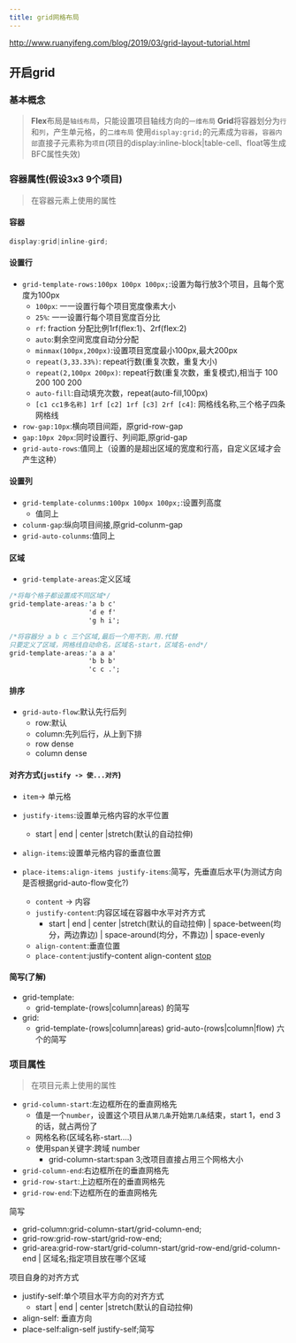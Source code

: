 ```yaml
---
title: grid网格布局
---
```

http://www.ruanyifeng.com/blog/2019/03/grid-layout-tutorial.html
## 开启grid
### 基本概念
>   **Flex**布局是`轴线布局`，只能设置项目轴线方向的`一维布局`
>   **Grid**将容器划分为`行`和`列`，产生单元格，的`二维布局`
>   使用`display:grid;`的元素成为`容器`，`容器内部`直接子元素称为`项目`(项目的display:inline-block|table-cell、float等生成BFC属性失效)

### 容器属性(假设3x3 9个项目)
> 在容器元素上使用的属性
#### 容器
```javascript
display:grid|inline-gird;
```
#### 设置行
-   `grid-template-rows:100px 100px 100px;`:设置为每行放3个项目，且每个宽度为100px
    -   `100px`: 一一设置行每个项目宽度像素大小
    -   `25%`: 一一设置行每个项目宽度百分比
    -   `rf`: fraction 分配比例1rf(flex:1)、2rf(flex:2)
    -   `auto`:剩余空间宽度自动分分配
    -   `minmax(100px,200px)`:设置项目宽度最小100px,最大200px
    -   `repeat(3,33.33%)`: repeat行数(重复次数，重复大小)
    -   `repeat(2,100px 200px)`: repeat行数(重复次数，重复模式),相当于 100 200 100 200
    -   `auto-fill`:自动填充次数，repeat(auto-fill,100px)
    -   `[c1 cc1多名称] 1rf [c2] 1rf [c3] 2rf [c4]`: 网格线名称,三个格子四条网格线
-   `row-gap:10px`:横向项目间距，原grid-row-gap    
-   `gap:10px 20px`:同时设置行、列间距,原grid-gap
-   `grid-auto-rows`:值同上（设置的是超出区域的宽度和行高，自定义区域才会产生这种）
#### 设置列
-   `grid-template-colunms:100px 100px 100px;`:设置列高度
    -   值同上
-   `colunm-gap`:纵向项目间接,原grid-colunm-gap
-   `grid-auto-colunms`:值同上
    
#### 区域
-   `grid-template-areas`:定义区域
```css
/*将每个格子都设置成不同区域*/
grid-template-areas:'a b c'
                    'd e f'
                    'g h i'; 

/*将容器分 a b c 三个区域,最后一个用不到，用.代替
只要定义了区域，网格线自动命名，区域名-start，区域名-end*/
grid-template-areas:'a a a'
                    'b b b'
                    'c c .'; 
```
#### 排序
-   `grid-auto-flow`:默认先行后列
    -   row:默认
    -   column:先列后行，从上到下排
    -   row dense
    -   column dense
#### 对齐方式(`justify -> 使...对齐`)
-   `item`-> 单元格
-   `justify-items`:设置单元格内容的水平位置
	-   start | end | center |stretch(默认的自动拉伸)
-   `align-items`:设置单元格内容的垂直位置
-   `place-items:align-items justify-items`:简写，先垂直后水平(为测试方向是否根据grid-auto-flow变化?)

    -   `content` -> 内容
    -   `justify-content`:内容区域在容器中水平对齐方式
        -   start | end | center |stretch(默认的自动拉伸) | space-between(均分，两边靠边) | space-around(均分，不靠边) | space-evenly
    -   `align-content`:垂直位置
    -   `place-content`:justify-content align-content
    [stop](https://www.bilibili.com/video/BV1mf4y147bk?p=6&spm_id_from=pageDriver)

#### 简写(了解)
-   grid-template:
	-   grid-template-(rows|column|areas) 的简写
-   grid:
	-   grid-template-(rows|column|areas) grid-auto-(rows|column|flow) 六个的简写

### 项目属性
> 在项目元素上使用的属性

-   `grid-column-start`:左边框所在的垂直网格先
    -   值是一个`number`，设置这个项目从`第几条`开始`第几条`结束，start 1，end 3的话，就占两份了 
    -   网格名称(区域名称-start....)
    -   使用span关键字:跨域 number
        -   grid-column-start:span 3;改项目直接占用三个网格大小
-   `grid-column-end`:右边框所在的垂直网格先
-   `grid-row-start`:上边框所在的垂直网格先
-   `grid-row-end`:下边框所在的垂直网格先

简写
-   grid-column:grid-column-start/grid-column-end;
-   grid-row:grid-row-start/grid-row-end;
-   grid-area:grid-row-start/grid-column-start/grid-row-end/grid-column-end | 区域名;指定项目放在哪个区域

项目自身的对齐方式
-   justify-self:单个项目水平方向的对齐方式
    -   start | end | center |stretch(默认的自动拉伸)
-   align-self: 垂直方向
-   place-self:align-self justify-self;简写

